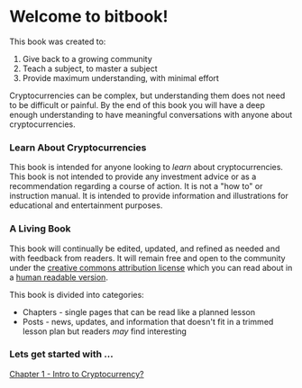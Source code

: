 <style>
  .page-header {
    background:black;
  }
</style>

# Welcome to bitbook!

This book was created to:

1. Give back to a growing community
2. Teach a subject, to master a subject
3. Provide maximum understanding, with minimal effort

Cryptocurrencies can be complex, but understanding them does not need to be difficult or painful.  By the end of this book you will have a deep enough understanding to have meaningful conversations with anyone about cryptocurrencies.


### Learn About Cryptocurrencies

This book is intended for anyone looking to *learn* about cryptocurrencies. This book is not intended to provide any investment advice or as a recommendation regarding a course of action. It is not a "how to" or instruction manual.  It is intended to provide information and illustrations for educational and entertainment purposes.


### A Living Book

This book will continually be edited, updated, and refined as needed and with feedback from readers.  It will remain free and open to the community under the [creative commons attribution license](https://creativecommons.org/licenses/by/4.0/legalcode) which you can read about in a [human readable version](https://creativecommons.org/licenses/by-nd/4.0/).

This book is divided into categories:

 * Chapters - single pages that can be read like a planned lesson
 * Posts - news, updates, and information that doesn't fit in a trimmed lesson plan but readers *may* find interesting




### Lets get started with ...
[Chapter 1 - Intro to Cryptocurrency?](./chapters/01-intro_to_cryptocurrency.md)
